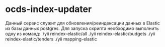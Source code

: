 # ocds-index-updater
Данный сервис служит для обновления/реиндексации данных в Elastic из базы данных postgres.
Для запуска скрипта необходимо выполнить одну из команд: 
./yii reindex-elastic/all
./yii reindex-elastic/budgets
./yii reindex-elastic/tenders
./yii mapping-elastic